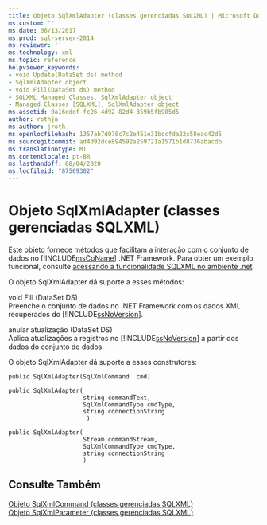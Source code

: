```yaml
---
title: Objeto SqlXmlAdapter (classes gerenciadas SQLXML) | Microsoft Docs
ms.custom: ''
ms.date: 06/13/2017
ms.prod: sql-server-2014
ms.reviewer: ''
ms.technology: xml
ms.topic: reference
helpviewer_keywords:
- void Update(DataSet ds) method
- SqlXmlAdapter object
- void Fill(DataSet ds) method
- SQLXML Managed Classes, SqlXmlAdapter object
- Managed Classes [SQLXML], SqlXmlAdapter object
ms.assetid: 0a16eddf-fc26-4d92-82d4-359b5fb905d5
author: rothja
ms.author: jroth
ms.openlocfilehash: 1357ab7d070c7c2e451e31bccfda22c58eac42d5
ms.sourcegitcommit: ad4d92dce894592a259721a1571b1d8736abacdb
ms.translationtype: MT
ms.contentlocale: pt-BR
ms.lasthandoff: 08/04/2020
ms.locfileid: "87569302"
---
```

# <a name="sqlxmladapter-object-sqlxml-managed-classes"></a>Objeto SqlXmlAdapter (classes gerenciadas SQLXML)
  Este objeto fornece métodos que facilitam a interação com o conjunto de dados no [!INCLUDE[msCoName](../../../includes/msconame-md.md)] .NET Framework. Para obter um exemplo funcional, consulte [acessando a funcionalidade SQLXML no ambiente .net](accessing-sqlxml-functionality-in-the-net-environment.md).  
  
 O objeto SqlXmlAdapter dá suporte a esses métodos:  
  
 void Fill (DataSet DS)  
 Preenche o conjunto de dados no .NET Framework com os dados XML recuperados do [!INCLUDE[ssNoVersion](../../../includes/ssnoversion-md.md)].  
  
 anular atualização (DataSet DS)  
 Aplica atualizações a registros no [!INCLUDE[ssNoVersion](../../../includes/ssnoversion-md.md)] a partir dos dados do conjunto de dados.  
  
 O objeto SqlXmlAdapter dá suporte a esses construtores:  
  
```  
public SqlXmlAdapter(SqlXmlCommand  cmd)   
  
public SqlXmlAdapter(  
                     string commandText,   
                     SqlXmlCommandType cmdType,   
                     string connectionString  
                      )   
  
public SqlXmlAdapter(  
                     Stream commandStream,   
                     SqlXmlCommandType cmdType,   
                     string connectionString  
                     )   
```  
  
## <a name="see-also"></a>Consulte Também  
 [Objeto SqlXmlCommand &#40;classes gerenciadas SQLXML&#41;](sqlxml-4-0-net-framework-support-managed-classes.md)   
 [Objeto SqlXmlParameter &#40;classes gerenciadas SQLXML&#41;](sqlxml-managed-classes-sqlxmlparameter-object.md)  
  
  
